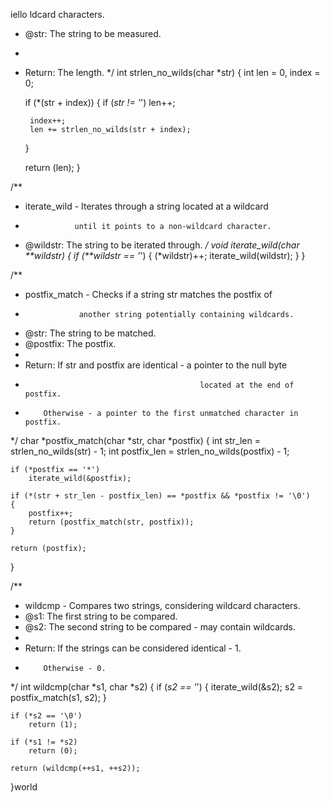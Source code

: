 iello ldcard characters.
 * @str: The string to be measured.
 *
 * Return: The length.
 */
int strlen_no_wilds(char *str)
{
	int len = 0, index = 0;

	if (*(str + index))
	{
		if (*str != '*')
			len++;

		index++;
		len += strlen_no_wilds(str + index);
	}

	return (len);
}

/**
 * iterate_wild - Iterates through a string located at a wildcard
 *                until it points to a non-wildcard character.
 * @wildstr: The string to be iterated through.
 */
void iterate_wild(char **wildstr)
{
	if (**wildstr == '*')
	{
		(*wildstr)++;
		iterate_wild(wildstr);
	}
}

/**
 * postfix_match - Checks if a string str matches the postfix of
 *                 another string potentially containing wildcards.
 * @str: The string to be matched.
 * @postfix: The postfix.
 *
 * Return: If str and postfix are identical - a pointer to the null byte
 *                                            located at the end of postfix.
 *         Otherwise - a pointer to the first unmatched character in postfix.
 */
char *postfix_match(char *str, char *postfix)
{
	int str_len = strlen_no_wilds(str) - 1;
	int postfix_len = strlen_no_wilds(postfix) - 1;

	if (*postfix == '*')
		iterate_wild(&postfix);

	if (*(str + str_len - postfix_len) == *postfix && *postfix != '\0')
	{
		postfix++;
		return (postfix_match(str, postfix));
	}

	return (postfix);
}

/**
 * wildcmp - Compares two strings, considering wildcard characters.
 * @s1: The first string to be compared.
 * @s2: The second string to be compared - may contain wildcards.
 *
 * Return: If the strings can be considered identical - 1.
 *         Otherwise - 0.
 */
int wildcmp(char *s1, char *s2)
{
	if (*s2 == '*')
	{
		iterate_wild(&s2);
		s2 = postfix_match(s1, s2);
	}

	if (*s2 == '\0')
		return (1);

	if (*s1 != *s2)
		return (0);

	return (wildcmp(++s1, ++s2));
}world
